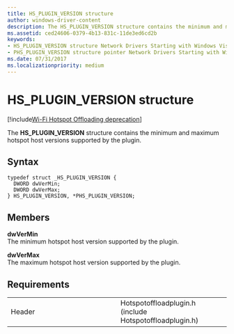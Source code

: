 ```yaml
---
title: HS_PLUGIN_VERSION structure
author: windows-driver-content
description: The HS_PLUGIN_VERSION structure contains the minimum and maximum hotspot host versions supported by the plugin.
ms.assetid: ced24606-0379-4b13-831c-11de3ed6cd2b
keywords: 
- HS_PLUGIN_VERSION structure Network Drivers Starting with Windows Vista
- PHS_PLUGIN_VERSION structure pointer Network Drivers Starting with Windows Vista
ms.date: 07/31/2017 
ms.localizationpriority: medium
---
```


# HS\_PLUGIN\_VERSION structure

[!include[Wi-Fi Hotspot Offloading deprecation](wi-fi-hotspot-offloading-deprecation.md)]


The **HS\_PLUGIN\_VERSION** structure contains the minimum and maximum hotspot host versions supported by the plugin.

Syntax
------

```ManagedCPlusPlus
typedef struct _HS_PLUGIN_VERSION {
  DWORD dwVerMin;
  DWORD dwVerMax;
} HS_PLUGIN_VERSION, *PHS_PLUGIN_VERSION;
```

Members
-------

**dwVerMin**  
The minimum hotspot host version supported by the plugin.

**dwVerMax**  
The maximum hotspot host version supported by the plugin.

Requirements
------------

<table>
<colgroup>
<col width="50%" />
<col width="50%" />
</colgroup>
<tbody>
<tr class="odd">
<td><p>Header</p></td>
<td>Hotspotoffloadplugin.h (include Hotspotoffloadplugin.h)</td>
</tr>
</tbody>
</table>

 

 




